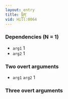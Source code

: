 ```yaml
---
layout: entry
title: སྐྱིན་
vid: Hill:0064
---
```

### Dependencies (N = 1)
* `arg1` 1
* `arg2` 1


### Two overt arguments
* `arg1` `arg2` 1


### Three overt arguments
